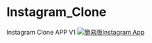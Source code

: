 # Instagram_Clone
Instagram Clone APP V1
[![簡易版Instagram App](https://res.cloudinary.com/marcomontalbano/image/upload/v1636860686/video_to_markdown/images/youtube--CU0UcQndVqI-c05b58ac6eb4c4700831b2b3070cd403.jpg)](https://youtu.be/CU0UcQndVqI "簡易版Instagram App")
